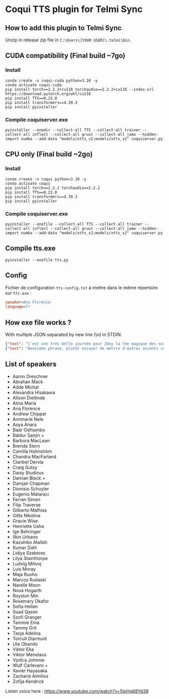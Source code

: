 # Coqui TTS plugin for Telmi Sync

## How to add this plugin to Telmi Sync

Unzip in release zip file in `C:\Users\[YOUR USER]\.telmi\bin`.

## CUDA compatibility (Final build ~7go)

### Install

```shell
conda create -n coqui-cuda python=3.10 -y
conda activate coqui-cuda
pip install torch==2.2.2+cu118 torchaudio==2.2.2+cu118 --index-url https://download.pytorch.org/whl/cu118
pip install TTS==0.22.0
pip install transformers==4.39.3
pip install pyinstaller
```

### Compile coquiserver.exe

```shell
pyinstaller --onedir --collect-all TTS --collect-all trainer --collect-all inflect --collect-all gruut --collect-all jamo --hidden-import numba --add-data "models/xtts_v2;models/xtts_v2" coquiserver.py
```

## CPU only (Final build ~2go)

### Install

```shell
conda create -n coqui python=3.10 -y
conda activate coqui
pip install torch==2.2.2 torchaudio==2.2.2
pip install TTS==0.22.0
pip install transformers==4.39.3
pip install pyinstaller
```

### Compile coquiserver.exe

```shell
pyinstaller --onefile --collect-all TTS --collect-all trainer --collect-all inflect --collect-all gruut --collect-all jamo --hidden-import numba --add-data "models/xtts_v2;models/xtts_v2" coquiserver.py
```

## Compile tts.exe

```shell
pyinstaller --onefile tts.py
```

## Config

Fichier de configuration `tts-config.txt` à mettre dans le même répertoire sur `tts.exe` :

```cfg
speaker=Ana Florence
language=fr
```

## How exe file works ?

With multiple JSON separated by new line (\n) in STDIN.

```json
{"text": "C'est une très belle journée pour Zény la fée magique des océans.", "output_file": ".\\test.wav"}
{"text": "Deuxième phrase, plutôt essayer de mettre d'autres accents comme celui là.", "output_file": ".\\test2.wav"}
```

## List of speakers

- Aaron Dreschner
- Abrahan Mack
- Adde Michal
- Alexandra Hisakawa
- Alison Dietlinde
- Alma María
- Ana Florence
- Andrew Chipper
- Annmarie Nele
- Asya Anara
- Badr Odhiambo
- Baldur Sanjin +
- Barbora MacLean
- Brenda Stern
- Camilla Holmström
- Chandra MacFarland
- Claribel Dervla
- Craig Gutsy
- Daisy Studious 
- Damian Black +
- Damjan Chapman
- Dionisio Schuyler
- Eugenio Mataracı
- Ferran Simen
- Filip Traverse
- Gilberto Mathias
- Gitta Nikolina
- Gracie Wise
- Henriette Usha
- Ige Behringer
- Ilkin Urbano
- Kazuhiko Atallah
- Kumar Dahl
- Lidiya Szekeres
- Lilya Stainthorpe
- Ludvig Milivoj
- Luis Moray
- Maja Ruoho
- Marcos Rudaski
- Narelle Moon
- Nova Hogarth
- Royston Min
- Rosemary Okafor
- Sofia Hellen
- Suad Qasim
- Szofi Granger
- Tammie Ema
- Tammy Grit
- Tanja Adelina
- Torcull Diarmuid
- Uta Obando
- Viktor Eka
- Viktor Menelaos
- Vjollca Johnnie
- Wulf Carlevaro +
- Xavier Hayasaka
- Zacharie Aimilios
- Zofija Kendrick

Listen voice here : https://www.youtube.com/watch?v=5lpHq68Yd38
